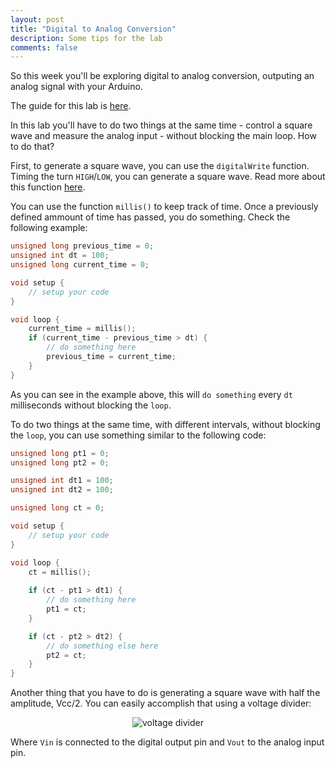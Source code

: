 ```yaml
---
layout: post
title: "Digital to Analog Conversion"
description: Some tips for the lab
comments: false
---
```


So this week you'll be exploring digital to analog conversion, outputing an analog signal with your Arduino.

The guide for this lab is [here](https://fenix.tecnico.ulisboa.pt/downloadFile/563568428849708/L3.%20Digital-to-Analog%20Conversion%20%28DAC%29%20-%20Jupyter%20Notebook.pdf).

In this lab you'll have to do two things at the same time - control a square wave and measure the analog input - without blocking the main loop. How to do that?

First, to generate a square wave, you can use the `digitalWrite` function. Timing the turn `HIGH`/`LOW`, you can generate a square wave. Read more about this function [here](https://www.arduino.cc/reference/en/language/functions/digital-io/digitalwrite/).

You can use the function `millis()` to keep track of time. Once a previously defined ammount of time has passed, you do something. Check the following example:

```cpp
unsigned long previous_time = 0;
unsigned int dt = 100;
unsigned long current_time = 0;

void setup {
    // setup your code
}

void loop {
    current_time = millis();
    if (current_time - previous_time > dt) {
        // do something here
        previous_time = current_time;
    }
}
```

As you can see in the example above, this will `do something` every `dt` milliseconds without blocking the `loop`.

To do two things at the same time, with different intervals, without blocking the `loop`, you can use something similar to the following code:

```cpp
unsigned long pt1 = 0;
unsigned long pt2 = 0;

unsigned int dt1 = 100;
unsigned int dt2 = 100;

unsigned long ct = 0;

void setup {
    // setup your code
}

void loop {
    ct = millis();
    
    if (ct - pt1 > dt1) {
        // do something here
        pt1 = ct;
    }

    if (ct - pt2 > dt2) {
        // do something else here
        pt2 = ct;
    }
}
```

Another thing that you have to do is generating a square wave with half the amplitude, Vcc/2. You can easily accomplish that using a voltage divider:

<p align="center">
<img alt="voltage divider" style="background-color:white" src="https://upload.wikimedia.org/wikipedia/commons/thumb/3/31/Impedance_voltage_divider.svg/374px-Impedance_voltage_divider.svg.png"/>
</p>

Where `Vin` is connected to the digital output pin and `Vout` to the analog input pin.

